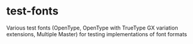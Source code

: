 # test-fonts
Various test fonts (OpenType, OpenType with TrueType GX variation extensions, Multiple Master) for testing implementations of font formats

